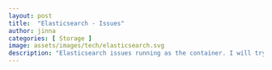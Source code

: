 ```yaml
---
layout: post
title:  "Elasticsearch - Issues"
author: jinna
categories: [ Storage ]
image: assets/images/tech/elasticsearch.svg
description: "Elasticsearch issues running as the container. I will try to cover my experience of issues while running, tuning, migrating, upgrading the elasticsearch at different levels."
---
```

